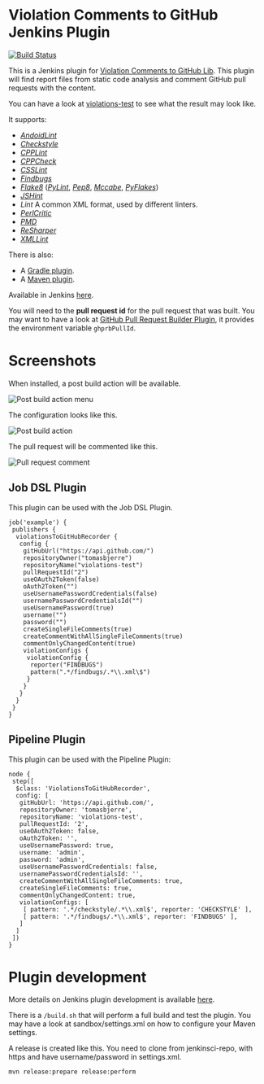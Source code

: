 # Violation Comments to GitHub Jenkins Plugin

[![Build Status](https://jenkins.ci.cloudbees.com/job/plugins/job/violation-comments-to-github-plugin/badge/icon)](https://jenkins.ci.cloudbees.com/job/plugins/job/violation-comments-to-github-plugin/)

This is a Jenkins plugin for [Violation Comments to GitHub Lib](https://github.com/tomasbjerre/violation-comments-to-github-lib). This plugin will find report files from static code analysis and comment GitHub pull requests with the content.

You can have a look at [violations-test](https://github.com/tomasbjerre/violations-test/pull/2) to see what the result may look like.

It supports:
 * [_AndoidLint_](http://developer.android.com/tools/help/lint.html)
 * [_Checkstyle_](http://checkstyle.sourceforge.net/)
 * [_CPPLint_](https://github.com/theandrewdavis/cpplint)
 * [_CPPCheck_](http://cppcheck.sourceforge.net/)
 * [_CSSLint_](https://github.com/CSSLint/csslint)
 * [_Findbugs_](http://findbugs.sourceforge.net/)
 * [_Flake8_](http://flake8.readthedocs.org/en/latest/) ([_PyLint_](https://www.pylint.org/), [_Pep8_](https://github.com/PyCQA/pycodestyle), [_Mccabe_](https://pypi.python.org/pypi/mccabe), [_PyFlakes_](https://pypi.python.org/pypi/pyflakes))
 * [_JSHint_](http://jshint.com/)
 * _Lint_ A common XML format, used by different linters.
 * [_PerlCritic_](https://github.com/Perl-Critic)
 * [_PMD_](https://pmd.github.io/)
 * [_ReSharper_](https://www.jetbrains.com/resharper/)
 * [_XMLLint_](http://xmlsoft.org/xmllint.html)

There is also:
 * A [Gradle plugin](https://github.com/tomasbjerre/violation-comments-to-github-gradle-plugin).
 * A [Maven plugin](https://github.com/tomasbjerre/violation-comments-to-github-maven-plugin).

Available in Jenkins [here](https://wiki.jenkins-ci.org/display/JENKINS/Violation+Comments+to+GitHub+Plugin).

You will need to the **pull request id** for the pull request that was built. You may want to have a look at [GitHub Pull Request Builder Plugin](https://wiki.jenkins-ci.org/display/JENKINS/GitHub+pull+request+builder+plugin), it provides the environment variable `ghprbPullId`.

# Screenshots

When installed, a post build action will be available.

![Post build action menu](https://github.com/jenkinsci/violation-comments-to-github-jenkins-plugin/blob/master/sandbox/jenkins-postbuildmenu.png)

The configuration looks like this.

![Post build action](https://github.com/jenkinsci/violation-comments-to-github-jenkins-plugin/blob/master/sandbox/jenkins-postbuildaction.png)

The pull request will be commented like this.

![Pull request comment](https://github.com/jenkinsci/violation-comments-to-github-jenkins-plugin/blob/master/sandbox/github-pr-diff-comment.png)

## Job DSL Plugin

This plugin can be used with the Job DSL Plugin.

```
job('example') {
 publishers {
  violationsToGitHubRecorder {
   config {
    gitHubUrl("https://api.github.com/")
    repositoryOwner("tomasbjerre")
    repositoryName("violations-test")
    pullRequestId("2")
    useOAuth2Token(false)
    oAuth2Token("")
    useUsernamePasswordCredentials(false)
    usernamePasswordCredentialsId("")
    useUsernamePassword(true)
    username("")
    password("")
    createSingleFileComments(true)
    createCommentWithAllSingleFileComments(true)
    commentOnlyChangedContent(true)
    violationConfigs {
     violationConfig {
      reporter("FINDBUGS")
      pattern(".*/findbugs/.*\\.xml\$")
     }
    }
   }
  }
 }
}
```

## Pipeline Plugin

This plugin can be used with the Pipeline Plugin:

```
node {
 step([
  $class: 'ViolationsToGitHubRecorder', 
  config: [
   gitHubUrl: 'https://api.github.com/', 
   repositoryOwner: 'tomasbjerre', 
   repositoryName: 'violations-test', 
   pullRequestId: '2', 
   useOAuth2Token: false, 
   oAuth2Token: '', 
   useUsernamePassword: true, 
   username: 'admin', 
   password: 'admin', 
   useUsernamePasswordCredentials: false, 
   usernamePasswordCredentialsId: '',
   createCommentWithAllSingleFileComments: true, 
   createSingleFileComments: true, 
   commentOnlyChangedContent: true, 
   violationConfigs: [
    [ pattern: '.*/checkstyle/.*\\.xml$', reporter: 'CHECKSTYLE' ], 
    [ pattern: '.*/findbugs/.*\\.xml$', reporter: 'FINDBUGS' ], 
   ]
  ]
 ])
}
```

# Plugin development
More details on Jenkins plugin development is available [here](https://wiki.jenkins-ci.org/display/JENKINS/Plugin+tutorial).

There is a ```/build.sh``` that will perform a full build and test the plugin. You may have a look at sandbox/settings.xml on how to configure your Maven settings.

A release is created like this. You need to clone from jenkinsci-repo, with https and have username/password in settings.xml.
```
mvn release:prepare release:perform
```
